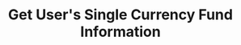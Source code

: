 ---
title: Get User's Single Currency Fund Information
position_number: 3
type: get
description: /future/user/v1/balance/detail
parameters:
    -
        name: coin
        type: string
        mandatory: true
        default: N/A
        description: Currency
        ranges:
left_code_blocks:
    -
        code_block: "public void getMarketConfig() {\r\n\tString text = HttpUtil.get(URL + \"/data/api/user/v1/getMarketConfig\");\r\n\tSystem.out.println(text);\r\n}"
        title: Java
        language: java
right_code_blocks:
    - code_block: |-
        {
          "error": {
            "code": "",
            "msg": ""
          },
          "msgInfo": "",
          "result": {
            "availableBalance": 0, //Available balance
            "coin": "", //Currency
            "isolatedMargin": 0, //Frozen isolated margin
            "openOrderMarginFrozen": 0, //Frozen order
            "walletBalance": 0 //Balance
          },
          "returnCode": 0
        }
      title: Response
      language: json
---
